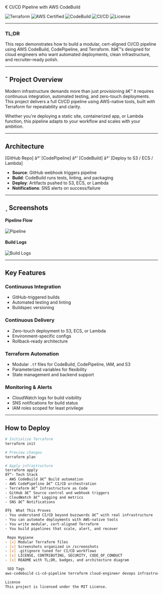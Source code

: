 € CI/CD Pipeline with AWS CodeBuild

![Terraform](https://img.shields.io/badge/Terraform-Used-blueviolet)
![AWS Certified](https://img.shields.io/badge/AWS-Certified-yellowgreen)
![CodeBuild](https://img.shields.io/badge/AWS-CodeBuild-blue)
![CI/CD](https://img.shields.io/badge/CI--CD-Automated-success)
![License](https://img.shields.io/github/license/charles-bucher/ci-cd-pipeline-with-codebuild)

---

### TL;DR

This repo demonstrates how to build a modular, cert-aligned CI/CD pipeline using AWS CodeBuild, CodePipeline, and Terraform. Itâ€™s designed for cloud engineers who want automated deployments, clean infrastructure, and recruiter-ready polish.

---

## ¯ Project Overview

Modern infrastructure demands more than just provisioning â€” it requires continuous integration, automated testing, and zero-touch deployments. This project delivers a full CI/CD pipeline using AWS-native tools, built with Terraform for repeatability and clarity.

Whether you're deploying a static site, containerized app, or Lambda function, this pipeline adapts to your workflow and scales with your ambition.

---

##  Architecture
[GitHub Repo] â†’ [CodePipeline] â†’ [CodeBuild] â†’ [Deploy to S3 / ECS / Lambda]

- **Source**: GitHub webhook triggers pipeline
- **Build**: CodeBuild runs tests, linting, and packaging
- **Deploy**: Artifacts pushed to S3, ECS, or Lambda
- **Notifications**: SNS alerts on success/failure

---

## ¸ Screenshots

#### Pipeline Flow  
![Pipeline](screenshots/pipeline-flow.png)

#### Build Logs  
![Build Logs](screenshots/codebuild-logs.png)

---

##  Key Features

### Continuous Integration
- GitHub-triggered builds
- Automated testing and linting
- Buildspec versioning

###  Continuous Delivery
- Zero-touch deployment to S3, ECS, or Lambda
- Environment-specific configs
- Rollback-ready architecture

### Terraform Automation
- Modular `.tf` files for CodeBuild, CodePipeline, IAM, and S3
- Parameterized variables for flexibility
- State management and backend support

###  Monitoring & Alerts
- CloudWatch logs for build visibility
- SNS notifications for build status
- IAM roles scoped for least privilege

---

## How to Deploy

```bash
# Initialize Terraform
terraform init

# Preview changes
terraform plan

# Apply infrastructure
terraform apply
ðŸ“‹ Tech Stack
- AWS CodeBuild â€“ Build automation
- AWS CodePipeline â€“ CI/CD orchestration
- Terraform â€“ Infrastructure as Code
- GitHub â€“ Source control and webhook triggers
- CloudWatch â€“ Logging and metrics
- SNS â€“ Notifications

ðŸ§  What This Proves
- You understand CI/CD beyond buzzwords â€” with real infrastructure
- You can automate deployments with AWS-native tools
- You write modular, cert-aligned Terraform
- You build pipelines that scale, alert, and recover

 Repo Hygiene
- [x] Modular Terraform files
- [x] Screenshots organized in /screenshots
- [x] .gitignore tuned for CI/CD workflows
- [x] LICENSE, CONTRIBUTING, SECURITY, CODE_OF_CONDUCT
- [x] README with TL;DR, badges, and architecture diagram

 SEO Tags
aws-codebuild ci-cd-pipeline terraform cloud-engineer devops infrastructure-as-code codepipeline automated-deployment cloudwatch sns github-actions aws-certification

License
This project is licensed under the MIT License.
